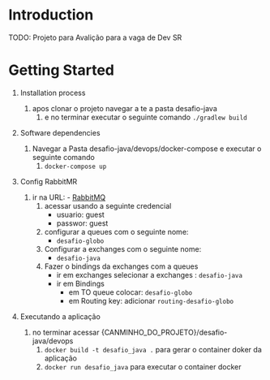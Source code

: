 # Introduction 
TODO: Projeto para Avalição para a vaga de Dev SR

# Getting Started
1. Installation process
   1. apos clonar o projeto navegar a te a pasta desafio-java
      1. e no terminar executar o seguinte comando `./gradlew build`
2. Software dependencies
   1. Navegar a Pasta desafio-java/devops/docker-compose e executar o seguinte comando
      1. `docker-compose up `
3. Config RabbitMR
   1. ir na URL: - [RabbitMQ](http://localhost:15672/)
      1. acessar usando a seguinte credencial
            - usuario: guest
            - passwor: guest
      2. configurar a queues com o seguinte nome:
         - `desafio-globo`
      3. Configurar a exchanges com o seguinte nome:
         - `desafio-java`
      4. Fazer o bindings da exchanges com a queues
         - ir em exchanges selecionar a exchanges : `desafio-java`
         - ir em Bindings
           - em TO queue colocar: `desafio-globo`
           - em Routing key: adicionar `routing-desafio-globo`

4. Executando a aplicação
   1. no terminar acessar {CANMINHO_DO_PROJETO}/desafio-java/devops
      1. `docker build -t desafio_java .` para gerar o container doker da aplicação
      2. `docker run desafio_java` para executar o container docker
